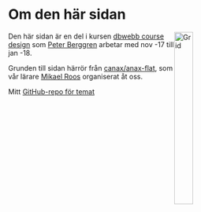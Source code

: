 Om den här sidan
==============================================

<figure>
  <img src="img/grid.png" alt="Grid" style="float:right; width: 30%">
</figure>  

Den här sidan är en del i kursen [dbwebb course design](http://dbwebb.se/design) som [Peter Berggren](https://sites.google.com/berggren.im/peter/startsida) arbetar med nov -17 till jan -18.

Grunden till sidan härrör från [canax/anax-flat](git@github.com:canax/anax-flat.git), som vår lärare [Mikael Roos](https://mikaelroos.se) organiserat åt oss.

Mitt [GitHub-repo för temat](https://github.com/peterberggren/anax-flat-theme) 

